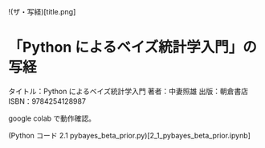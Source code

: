 !(ザ・写経)[title.png]

# 「Python によるベイズ統計学入門」の写経

タイトル：Python によるベイズ統計学入門
著者：中妻照雄
出版：朝倉書店
ISBN：9784254128987

google colab で動作確認。

(Python コード 2.1 pybayes_beta_prior.py)[2_1_pybayes_beta_prior.ipynb]

